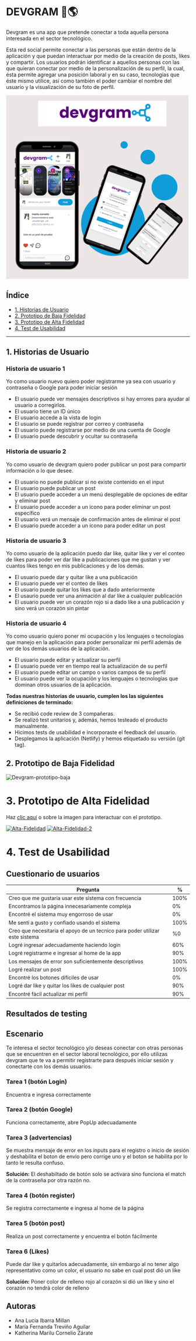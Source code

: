 # DEVGRAM 📱🌎

Devgram es una app que pretende conectar a toda aquella persona interesada en el sector tecnológico.

Esta red social permite conectar a las personas que están dentro de la aplicación y que puedan interactuar por medio de la creación de posts, likes y compartir. Los usuarios podrán identificar a aquellos personas con las que quieran conectar por medio de la personalización de su perfil, la cual, ésta permite agregar una posición laboral y en su caso, tecnologías que éste mismo utilice, así como también el poder cambiar el nombre del usuario y la visualización de su foto de perfil.

<img src="./src/assets/devgram-initial.png" alt="devgram-presentation" width="500px"></img>

## Índice

- [1. Historias de Usuario](#1-historias-de-usuario)
- [2. Prototipo de Baja Fidelidad](#2-prototipo-de-baja-fidelidad)
- [3. Prototipo de Alta Fidelidad](#3-prototipo-de-alta-fidelidad)
- [4. Test de Usabilidad](#4-test-de-usabilidad)

---

## 1. Historias de Usuario

### Historia de usuario 1

Yo como usuario nuevo quiero poder registrarme ya sea con usuario y contraseña o Google para poder iniciar sesión

- El usuario puede ver mensajes descriptivos si hay errores para ayudar al usuario a corregirlos.
- El usuario tiene un ID único
- El usuario accede a la vista de login
- El usuario se puede registrar por correo y contraseña
- El usuario puede registrarse por medio de una cuenta de Google
- El usuario puede descubrir y ocultar su contraseña

### Historia de usuario 2

Yo como usuario de devgram quiero poder publicar un post para compartir información o lo que desee.

- El usuario no puede publicar si no existe contenido en el input
- El usuario puede publicar un post
- El usuario puede acceder a un menú desplegable de opciones de editar y eliminar post
- El usuario puede acceder a un ícono para poder eliminar un post específico
- El usuario verá un mensaje de confirmación antes de eliminar el post
- El usuario puede acceder a un ícono para poder editar un post

### Historia de usuario 3

Yo como usuario de la aplicación puedo dar like, quitar like y ver el conteo de likes para poder ver dar like a publicaciones que me gustan y ver cuantos likes tengo en mis publicaciones y de los demás.

- El usuario puede dar y quitar like a una publicación
- El usuario puede ver el conteo de likes
- El usuario puede quitar los likes que a dado anteriormente
- El usaurio puede ver una animación al dar like a cualquier publicación
- El usuario puede ver un corazón rojo si a dado like a una publicación y sino verá un corazón sin pintar

### Historia de usuario 4

Yo como usuario quiero poner mi ocupación y los lenguajes o tecnologías que manejo en la aplicación para poder personalizar mi perfil además de ver de los demás usuarios de la aplicación.

- El usuario puede editar y actualizar su perfil
- El usuario puede ver en tiempo real la actualización de su perfil
- El usuario puede editar un campo o varios campos de su perfil
- El usuario puede ver la ocupación y los lenguajes o tecnologías que dominan otros usuarios de la aplicación.

**Todas nuestras historias de usuario, cumplen los las siguientes definiciones de terminado:**

- Se recibió code review de 3 compañeras.
- Se realizó test unitarios y, además, hemos testeado el producto manualmente.
- Hicimos tests de usabilidad e incorporaste el feedback del usuario.
- Desplegamos la aplicación (Netlify) y hemos etiquetado su versión (git tag).

## 2. Prototipo de Baja Fidelidad

![Devgram-prototipo-baja](./src/assets/baja-fidelidad.jpeg)

# 3. Prototipo de Alta Fidelidad

Haz [clic aquí](https://www.figma.com/proto/NRtAsOSPxdDybsrkv4nUnO/Untitled?type=design&node-id=1-2&scaling=scale-down&page-id=0%3A1&starting-point-node-id=1%3A2) o sobre la imagen para interactuar con el prototipo.

[![Alta-Fidelidad](./src/assets/alta-fidelidad.png)](https://www.figma.com/proto/NRtAsOSPxdDybsrkv4nUnO/Untitled?type=design&node-id=1-2&scaling=scale-down&page-id=0%3A1&starting-point-node-id=1%3A2)
[![Alta-Fidelidad-2](./src/assets/alta-fidelidad2.png)](https://www.figma.com/proto/NRtAsOSPxdDybsrkv4nUnO/Untitled?type=design&node-id=1-2&scaling=scale-down&page-id=0%3A1&starting-point-node-id=1%3A2)

# 4. Test de Usabilidad

## Cuestionario de usuarios

| Pregunta                                                                     | %    |
| ---------------------------------------------------------------------------- | ---- |
| Creo que me gustaria usar este sistema con frecuencia                        | 100% |
| Encontramos la página innecesariamente compleja                              | 0%   |
| Encontré el sistema muy engorroso de usar                                    | 0%   |
| Me sentí a gusto y confiado usando el sistema                                | 100% |
| Creo que necesitaria el apoyo de un tecnico para poder utilizar este sistema | %0   |
| Logré ingresar adecuadamente haciendo login                                  | 60%  |
| Logré registrarme e ingresar al home de la app                               | 90%  |
| Los mensajes de error son suficientemente descriptivos                       | 100% |
| Logré realizar un post                                                       | 100% |
| Encontré los botones difíciles de usar                                       | 0%   |
| Logré dar like y quitar los likes de cualquier post                          | 90%  |
| Encontré fácil actualizar mi perfil                                          | 90%  |

## Resultados de testing

## Escenario

Te interesa el sector tecnológico y/o deseas conectar con otras personas que se encuentren en el sector laboral tecnológico, por ello utilizas devgram que te va a permitir registrarte para después iniciar sesión y conectarte con los demás usuarios.

### Tarea 1 (botón Login)

Encuentra e ingresa correctamente

### Tarea 2 (botón Google)

Funciona correctamente, abre PopUp adecuadamente

### Tarea 3 (advertencias)

Se muestra mensaje de error en los inputs para el registro o inicio de sesión y deshabilita el boton de envio pero corrige uno y el boton se habilita por lo tanto le resulta confuso.

**Solución:** El deshabiltado de botón solo se activara sino funciona el match de la contraseña por otra razón no.

### Tarea 4 (botón register)

Se registra correctamente e ingresa al home de la página

### Tarea 5 (botón post)

Realiza un post correctamente y encuentra el botón fácilmente

### Tarea 6 (Likes)

Puede dar like y quitarlos adecuadamente, sin embargo al no tener algo representativo como un color, el usuario no sabe en cual post dió un like

**Solución:** Poner color de relleno rojo al corazón si dió un like y sino el corazón no tendrá color de relleno

## Autoras

- Ana Lucia Ibarra Millan
- María Fernanda Treviño Aguilar
- Katherina Marilu Cornelio Zárate
